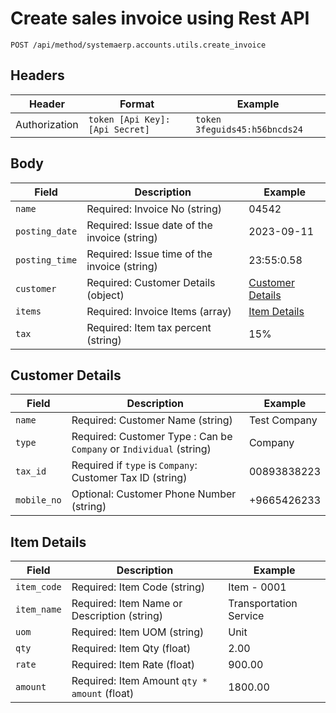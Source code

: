 # Create sales invoice using Rest API
    POST /api/method/systemaerp.accounts.utils.create_invoice
  ## Headers
  |Header                |Format                          |Example                         |
|----------------|-------------------------------|-----------------------------|
|Authorization|`token [Api Key]:[Api Secret]`            |`token 3feguids45:h56bncds24`           |
  ## Body
  |Field                |Description                          |Example                         |
|----------------|-------------------------------|-----------------------------|
|`name`| Required: Invoice No (string)            |04542           |
|`posting_date`| Required: Issue date of the invoice (string)            |2023-09-11           |
|`posting_time`| Required: Issue time of the invoice (string)            |23:55:0.58           |
|`customer`| Required: Customer Details (object)           |[Customer Details](#customer-details)           |
|`items`| Required: Invoice Items (array)            |[Item Details](#item-details)         |
|`tax`| Required: Item tax percent  (string)           |15%           |

  ## Customer Details
  |Field                |Description                          |Example                         |
|----------------|-------------------------------|-----------------------------|
|`name`| Required: Customer Name (string)           |Test Company           |
|`type`| Required: Customer Type : Can be `Company` or `Individual` (string)           |Company           |
|`tax_id`| Required if `type` is `Company`: Customer Tax ID (string)           |00893838223          |
|`mobile_no`| Optional: Customer Phone Number (string)            |+9665426233           |

  ## Item Details
  |Field                |Description                          |Example                         |
|----------------|-------------------------------|-----------------------------|
|`item_code`| Required: Item Code (string)           |Item - 0001           |
|`item_name`| Required: Item Name or Description (string)           |Transportation Service           |
|`uom`| Required: Item UOM (string)           |Unit          |
|`qty`| Required: Item Qty (float)           |2.00           |
|`rate`| Required: Item Rate (float)           |900.00           |
|`amount`| Required: Item Amount `qty * amount`  (float)           |1800.00           |


